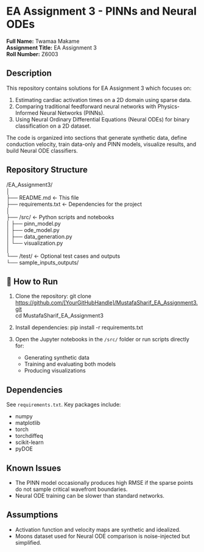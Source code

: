 # EA Assignment 3 - PINNs and Neural ODEs

**Full Name:** Twamaa Makame  
**Assignment Title:** EA Assignment 3  
**Roll Number:** Z6003  


## Description

This repository contains solutions for EA Assignment 3 which focuses on:  
1. Estimating cardiac activation times on a 2D domain using sparse data.  
2. Comparing traditional feedforward neural networks with Physics-Informed Neural Networks (PINNs).  
3. Using Neural Ordinary Differential Equations (Neural ODEs) for binary classification on a 2D dataset.  

The code is organized into sections that generate synthetic data, define conduction velocity, train data-only and PINN models, visualize results, and build Neural ODE classifiers.

##  Repository Structure

/EA_Assignment3/  
│  
├── README.md               <- This file  
├── requirements.txt        <- Dependencies for the project  
│  
├── /src/                   <- Python scripts and notebooks  
│   ├── pinn_model.py  
│   ├── ode_model.py  
│   ├── data_generation.py  
│   └── visualization.py  
│  
└── /test/                  <- Optional test cases and outputs  
    └── sample_inputs_outputs/

## 🚀 How to Run

1. Clone the repository:
   git clone https://github.com/[YourGitHubHandle]/MustafaSharif_EA_Assignment3.git  
   cd MustafaSharif_EA_Assignment3

2. Install dependencies:
   pip install -r requirements.txt

3. Open the Jupyter notebooks in the `/src/` folder or run scripts directly for:
   - Generating synthetic data  
   - Training and evaluating both models  
   - Producing visualizations

## Dependencies

See `requirements.txt`. Key packages include:  
- numpy  
- matplotlib  
- torch  
- torchdiffeq  
- scikit-learn  
- pyDOE

##  Known Issues

- The PINN model occasionally produces high RMSE if the sparse points do not sample critical wavefront boundaries.  
- Neural ODE training can be slower than standard networks.

##  Assumptions

- Activation function and velocity maps are synthetic and idealized.  
- Moons dataset used for Neural ODE comparison is noise-injected but simplified.
